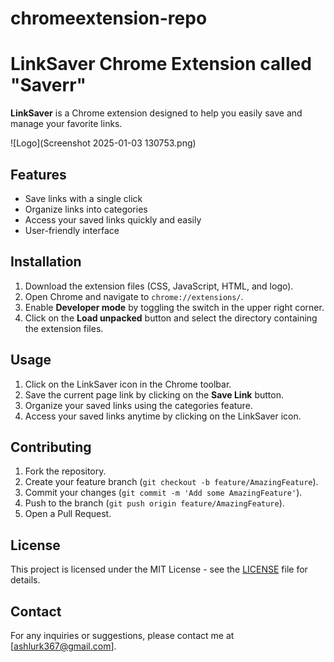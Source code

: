 # chromeextension-repo
# LinkSaver Chrome Extension called "Saverr"

**LinkSaver** is a Chrome extension designed to help you easily save and manage your favorite links.

![Logo](Screenshot 2025-01-03 130753.png)

## Features

- Save links with a single click
- Organize links into categories
- Access your saved links quickly and easily
- User-friendly interface

## Installation

1. Download the extension files (CSS, JavaScript, HTML, and logo).
2. Open Chrome and navigate to `chrome://extensions/`.
3. Enable **Developer mode** by toggling the switch in the upper right corner.
4. Click on the **Load unpacked** button and select the directory containing the extension files.

## Usage

1. Click on the LinkSaver icon in the Chrome toolbar.
2. Save the current page link by clicking on the **Save Link** button.
3. Organize your saved links using the categories feature.
4. Access your saved links anytime by clicking on the LinkSaver icon.

## Contributing

1. Fork the repository.
2. Create your feature branch (`git checkout -b feature/AmazingFeature`).
3. Commit your changes (`git commit -m 'Add some AmazingFeature'`).
4. Push to the branch (`git push origin feature/AmazingFeature`).
5. Open a Pull Request.

## License

This project is licensed under the MIT License - see the [LICENSE](LICENSE) file for details.

## Contact

For any inquiries or suggestions, please contact me at [ashlurk367@gmail.com].

